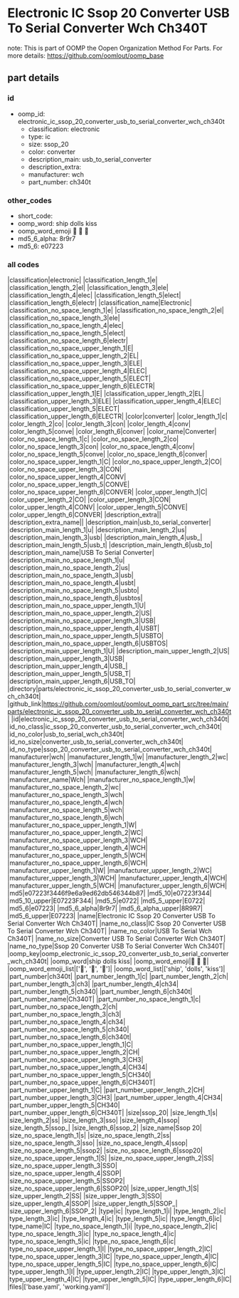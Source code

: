 # Electronic IC Ssop 20 Converter USB To Serial Converter Wch Ch340T  

note: This is part of OOMP the Oopen Organization Method For Parts. For more details: https://github.com/oomlout/oomp_base

##  part details





### id
* oomp_id: electronic_ic_ssop_20_converter_usb_to_serial_converter_wch_ch340t
  * classification: electronic
  * type: ic
  * size: ssop_20
  * color: converter
  * description_main: usb_to_serial_converter
  * description_extra: 
  * manufacturer: wch
  * part_number: ch340t

### other_codes
* short_code: 
* oomp_word: ship dolls kiss
* oomp_word_emoji :ship: :dolls: :kiss:
* md5_6_alpha: 8r9r7
* md5_6: e07223

### all codes 
|classification|electronic|
|classification_length_1|e|
|classification_length_2|el|
|classification_length_3|ele|
|classification_length_4|elec|
|classification_length_5|elect|
|classification_length_6|electr|
|classification_name|Electronic|
|classification_no_space_length_1|e|
|classification_no_space_length_2|el|
|classification_no_space_length_3|ele|
|classification_no_space_length_4|elec|
|classification_no_space_length_5|elect|
|classification_no_space_length_6|electr|
|classification_no_space_upper_length_1|E|
|classification_no_space_upper_length_2|EL|
|classification_no_space_upper_length_3|ELE|
|classification_no_space_upper_length_4|ELEC|
|classification_no_space_upper_length_5|ELECT|
|classification_no_space_upper_length_6|ELECTR|
|classification_upper_length_1|E|
|classification_upper_length_2|EL|
|classification_upper_length_3|ELE|
|classification_upper_length_4|ELEC|
|classification_upper_length_5|ELECT|
|classification_upper_length_6|ELECTR|
|color|converter|
|color_length_1|c|
|color_length_2|co|
|color_length_3|con|
|color_length_4|conv|
|color_length_5|conve|
|color_length_6|conver|
|color_name|Converter|
|color_no_space_length_1|c|
|color_no_space_length_2|co|
|color_no_space_length_3|con|
|color_no_space_length_4|conv|
|color_no_space_length_5|conve|
|color_no_space_length_6|conver|
|color_no_space_upper_length_1|C|
|color_no_space_upper_length_2|CO|
|color_no_space_upper_length_3|CON|
|color_no_space_upper_length_4|CONV|
|color_no_space_upper_length_5|CONVE|
|color_no_space_upper_length_6|CONVER|
|color_upper_length_1|C|
|color_upper_length_2|CO|
|color_upper_length_3|CON|
|color_upper_length_4|CONV|
|color_upper_length_5|CONVE|
|color_upper_length_6|CONVER|
|description_extra||
|description_extra_name||
|description_main|usb_to_serial_converter|
|description_main_length_1|u|
|description_main_length_2|us|
|description_main_length_3|usb|
|description_main_length_4|usb_|
|description_main_length_5|usb_t|
|description_main_length_6|usb_to|
|description_main_name|USB To Serial Converter|
|description_main_no_space_length_1|u|
|description_main_no_space_length_2|us|
|description_main_no_space_length_3|usb|
|description_main_no_space_length_4|usbt|
|description_main_no_space_length_5|usbto|
|description_main_no_space_length_6|usbtos|
|description_main_no_space_upper_length_1|U|
|description_main_no_space_upper_length_2|US|
|description_main_no_space_upper_length_3|USB|
|description_main_no_space_upper_length_4|USBT|
|description_main_no_space_upper_length_5|USBTO|
|description_main_no_space_upper_length_6|USBTOS|
|description_main_upper_length_1|U|
|description_main_upper_length_2|US|
|description_main_upper_length_3|USB|
|description_main_upper_length_4|USB_|
|description_main_upper_length_5|USB_T|
|description_main_upper_length_6|USB_TO|
|directory|parts/electronic_ic_ssop_20_converter_usb_to_serial_converter_wch_ch340t|
|github_link|https://github.com/oomlout/oomlout_oomp_part_src/tree/main/parts/electronic_ic_ssop_20_converter_usb_to_serial_converter_wch_ch340t|
|id|electronic_ic_ssop_20_converter_usb_to_serial_converter_wch_ch340t|
|id_no_class|ic_ssop_20_converter_usb_to_serial_converter_wch_ch340t|
|id_no_color|usb_to_serial_wch_ch340t|
|id_no_size|converter_usb_to_serial_converter_wch_ch340t|
|id_no_type|ssop_20_converter_usb_to_serial_converter_wch_ch340t|
|manufacturer|wch|
|manufacturer_length_1|w|
|manufacturer_length_2|wc|
|manufacturer_length_3|wch|
|manufacturer_length_4|wch|
|manufacturer_length_5|wch|
|manufacturer_length_6|wch|
|manufacturer_name|Wch|
|manufacturer_no_space_length_1|w|
|manufacturer_no_space_length_2|wc|
|manufacturer_no_space_length_3|wch|
|manufacturer_no_space_length_4|wch|
|manufacturer_no_space_length_5|wch|
|manufacturer_no_space_length_6|wch|
|manufacturer_no_space_upper_length_1|W|
|manufacturer_no_space_upper_length_2|WC|
|manufacturer_no_space_upper_length_3|WCH|
|manufacturer_no_space_upper_length_4|WCH|
|manufacturer_no_space_upper_length_5|WCH|
|manufacturer_no_space_upper_length_6|WCH|
|manufacturer_upper_length_1|W|
|manufacturer_upper_length_2|WC|
|manufacturer_upper_length_3|WCH|
|manufacturer_upper_length_4|WCH|
|manufacturer_upper_length_5|WCH|
|manufacturer_upper_length_6|WCH|
|md5|e07223f3446f9e6a9ed62db546344b87|
|md5_10|e07223f344|
|md5_10_upper|E07223F344|
|md5_5|e0722|
|md5_5_upper|E0722|
|md5_6|e07223|
|md5_6_alpha|8r9r7|
|md5_6_alpha_upper|8R9R7|
|md5_6_upper|E07223|
|name|Electronic IC Ssop 20 Converter USB To Serial Converter Wch Ch340T|
|name_no_class|IC Ssop 20 Converter USB To Serial Converter Wch Ch340T|
|name_no_color|USB To Serial Wch Ch340T|
|name_no_size|Converter USB To Serial Converter Wch Ch340T|
|name_no_type|Ssop 20 Converter USB To Serial Converter Wch Ch340T|
|oomp_key|oomp_electronic_ic_ssop_20_converter_usb_to_serial_converter_wch_ch340t|
|oomp_word|ship dolls kiss|
|oomp_word_emoji|:ship: :dolls: :kiss:|
|oomp_word_emoji_list|[':ship:', ':dolls:', ':kiss:']|
|oomp_word_list|['ship', 'dolls', 'kiss']|
|part_number|ch340t|
|part_number_length_1|c|
|part_number_length_2|ch|
|part_number_length_3|ch3|
|part_number_length_4|ch34|
|part_number_length_5|ch340|
|part_number_length_6|ch340t|
|part_number_name|Ch340T|
|part_number_no_space_length_1|c|
|part_number_no_space_length_2|ch|
|part_number_no_space_length_3|ch3|
|part_number_no_space_length_4|ch34|
|part_number_no_space_length_5|ch340|
|part_number_no_space_length_6|ch340t|
|part_number_no_space_upper_length_1|C|
|part_number_no_space_upper_length_2|CH|
|part_number_no_space_upper_length_3|CH3|
|part_number_no_space_upper_length_4|CH34|
|part_number_no_space_upper_length_5|CH340|
|part_number_no_space_upper_length_6|CH340T|
|part_number_upper_length_1|C|
|part_number_upper_length_2|CH|
|part_number_upper_length_3|CH3|
|part_number_upper_length_4|CH34|
|part_number_upper_length_5|CH340|
|part_number_upper_length_6|CH340T|
|size|ssop_20|
|size_length_1|s|
|size_length_2|ss|
|size_length_3|sso|
|size_length_4|ssop|
|size_length_5|ssop_|
|size_length_6|ssop_2|
|size_name|Ssop 20|
|size_no_space_length_1|s|
|size_no_space_length_2|ss|
|size_no_space_length_3|sso|
|size_no_space_length_4|ssop|
|size_no_space_length_5|ssop2|
|size_no_space_length_6|ssop20|
|size_no_space_upper_length_1|S|
|size_no_space_upper_length_2|SS|
|size_no_space_upper_length_3|SSO|
|size_no_space_upper_length_4|SSOP|
|size_no_space_upper_length_5|SSOP2|
|size_no_space_upper_length_6|SSOP20|
|size_upper_length_1|S|
|size_upper_length_2|SS|
|size_upper_length_3|SSO|
|size_upper_length_4|SSOP|
|size_upper_length_5|SSOP_|
|size_upper_length_6|SSOP_2|
|type|ic|
|type_length_1|i|
|type_length_2|ic|
|type_length_3|ic|
|type_length_4|ic|
|type_length_5|ic|
|type_length_6|ic|
|type_name|IC|
|type_no_space_length_1|i|
|type_no_space_length_2|ic|
|type_no_space_length_3|ic|
|type_no_space_length_4|ic|
|type_no_space_length_5|ic|
|type_no_space_length_6|ic|
|type_no_space_upper_length_1|I|
|type_no_space_upper_length_2|IC|
|type_no_space_upper_length_3|IC|
|type_no_space_upper_length_4|IC|
|type_no_space_upper_length_5|IC|
|type_no_space_upper_length_6|IC|
|type_upper_length_1|I|
|type_upper_length_2|IC|
|type_upper_length_3|IC|
|type_upper_length_4|IC|
|type_upper_length_5|IC|
|type_upper_length_6|IC|
|files|['base.yaml', 'working.yaml']|
